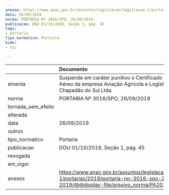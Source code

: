 ```yaml
---
anexos: https://www.anac.gov.br/assuntos/legislacao/legislacao-1/portarias/2019/portaria-no-3016-spo-26-09-2019/@@display-file/arquivo_norma/PA2019-3016.pdf
data: 26/09/2019
norma: PORTARIA Nº 3016/SPO, 26/09/2019
publicacao: DOU 01/10/2019, Seção 1, pág. 45
tags:
- portaria
tipo_normatico: Portaria
hide: 
- toc 
 
---
```


|                    | Documento                                                                                                                                            |
|:-------------------|:-----------------------------------------------------------------------------------------------------------------------------------------------------|
| ementa             | Suspende em caráter punitivo o Certificado de Operador Aéreo da empresa Aviação Agrícola e Logística Chapadão do Sul Ltda.                           |
| norma              | PORTARIA Nº 3016/SPO, 26/09/2019                                                                                                                     |
| tornada_sem_efeito |                                                                                                                                                      |
| alterada           |                                                                                                                                                      |
| data               | 26/09/2019                                                                                                                                           |
| outros             |                                                                                                                                                      |
| tipo_normatico     | Portaria                                                                                                                                             |
| publicacao         | DOU 01/10/2019, Seção 1, pág. 45                                                                                                                     |
| revogada           |                                                                                                                                                      |
| em_vigor           |                                                                                                                                                      |
| anexos             | https://www.anac.gov.br/assuntos/legislacao/legislacao-1/portarias/2019/portaria-no-3016-spo-26-09-2019/@@display-file/arquivo_norma/PA2019-3016.pdf |